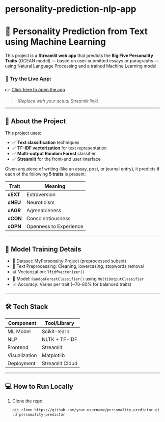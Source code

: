 # personality-prediction-nlp-app
# 🧠 Personality Prediction from Text using Machine Learning

This project is a **Streamlit web app** that predicts the **Big Five Personality Traits** (OCEAN model) — based on user-submitted essays or paragraphs — using Natural Language Processing and a trained Machine Learning model.

### 🚀 Try the Live App:
👉 [Click here to open the app](https://your-username-your-repo-name.streamlit.app)  
> _(Replace with your actual Streamlit link)_

---

## 📌 About the Project

This project uses:
- ✅ **Text classification** techniques
- ✅ **TF-IDF vectorization** for text representation
- ✅ **Multi-output Random Forest** classifier
- ✅ **Streamlit** for the front-end user interface

Given any piece of writing (like an essay, post, or journal entry), it predicts if each of the following **5 traits** is present:

| Trait        | Meaning                         |
|--------------|----------------------------------|
| **cEXT**     | Extraversion                    |
| **cNEU**     | Neuroticism                     |
| **cAGR**     | Agreeableness                   |
| **cCON**     | Conscientiousness              |
| **cOPN**     | Openness to Experience          |

---

## 🧠 Model Training Details

- 📁 Dataset: MyPersonality Project (preprocessed subset)
- 🔡 Text Preprocessing: Cleaning, lowercasing, stopwords removal
- 📊 Vectorization: `TfidfVectorizer()`
- 🤖 Model: `RandomForestClassifier()` using `MultiOutputClassifier`
- 📈 Accuracy: Varies per trait (~70–80% for balanced traits)

---

## 🛠️ Tech Stack

| Component    | Tool/Library       |
|--------------|--------------------|
| ML Model     | Scikit-learn       |
| NLP          | NLTK + TF-IDF      |
| Frontend     | Streamlit          |
| Visualization| Matplotlib         |
| Deployment   | Streamlit Cloud    |

---

## 💻 How to Run Locally

1. Clone the repo:
   ```bash
   git clone https://github.com/your-username/personality-predictor.git
   cd personality-predictor
